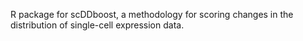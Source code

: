 
R package for scDDboost,
a methodology for scoring changes in the distribution of single-cell expression data.


